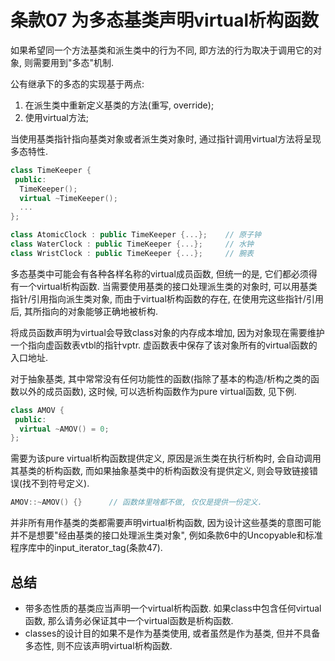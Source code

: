 # 条款07 为多态基类声明virtual析构函数

如果希望同一个方法基类和派生类中的行为不同, 即方法的行为取决于调用它的对象, 则需要用到"多态"机制.

公有继承下的多态的实现基于两点:
1. 在派生类中重新定义基类的方法(重写, override);
2. 使用virtual方法;

当使用基类指针指向基类对象或者派生类对象时, 通过指针调用virtual方法将呈现多态特性.
```cpp
class TimeKeeper {
 public:
  TimeKeeper();
  virtual ~TimeKeeper();
  ...
};

class AtomicClock : public TimeKeeper {...};    // 原子钟
class WaterClock : public TimeKeeper {...};     // 水钟
class WristClock : public TimeKeeper {...};     // 腕表
```

多态基类中可能会有各种各样名称的virtual成员函数, 但统一的是, 它们都必须得有一个virtual析构函数. 当需要使用基类的接口处理派生类的对象时, 可以用基类指针/引用指向派生类对象, 而由于virtual析构函数的存在, 在使用完这些指针/引用后, 其所指向的对象能够正确地被析构.

将成员函数声明为virtual会导致class对象的内存成本增加, 因为对象现在需要维护一个指向虚函数表vtbl的指针vptr. 虚函数表中保存了该对象所有的virtual函数的入口地址.

对于抽象基类, 其中常常没有任何功能性的函数(指除了基本的构造/析构之类的函数以外的成员函数), 这时候, 可以选析构函数作为pure virtual函数, 见下例.
```cpp
class AMOV {
 public:
  virtual ~AMOV() = 0;
};
```
需要为该pure virtual析构函数提供定义, 原因是派生类在执行析构时, 会自动调用其基类的析构函数, 而如果抽象基类中的析构函数没有提供定义, 则会导致链接错误(找不到符号定义).
```cpp
AMOV::~AMOV() {}      // 函数体里啥都不做, 仅仅是提供一份定义.
```

并非所有用作基类的类都需要声明virtual析构函数, 因为设计这些基类的意图可能并不是想要"经由基类的接口处理派生类对象", 例如条款6中的Uncopyable和标准程序库中的input_iterator_tag(条款47).

## 总结

* 带多态性质的基类应当声明一个virtual析构函数. 如果class中包含任何virtual函数, 那么请务必保证其中一个virtual函数是析构函数.
* classes的设计目的如果不是作为基类使用, 或者虽然是作为基类, 但并不具备多态性, 则不应该声明virtual析构函数.